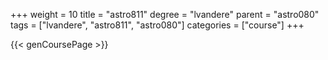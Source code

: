 +++
weight = 10
title = "astro811"
degree = "lvandere"
parent = "astro080"
tags = ["lvandere", "astro811", "astro080"]
categories = ["course"]
+++

{{< genCoursePage >}}
